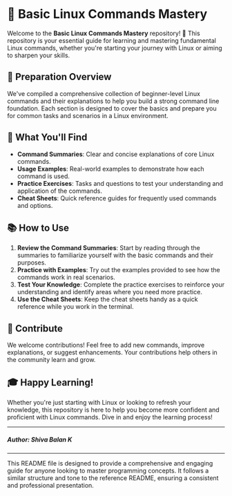 # 🐧 Basic Linux Commands Mastery

Welcome to the **Basic Linux Commands Mastery** repository! 🎉 This repository is your essential guide for learning and mastering fundamental Linux commands, whether you're starting your journey with Linux or aiming to sharpen your skills.

## 🚀 Preparation Overview

We've compiled a comprehensive collection of beginner-level Linux commands and their explanations to help you build a strong command line foundation. Each section is designed to cover the basics and prepare you for common tasks and scenarios in a Linux environment.

## 📜 What You'll Find

- **Command Summaries**: Clear and concise explanations of core Linux commands.
- **Usage Examples**: Real-world examples to demonstrate how each command is used.
- **Practice Exercises**: Tasks and questions to test your understanding and application of the commands.
- **Cheat Sheets**: Quick reference guides for frequently used commands and options.

## 📚 How to Use

1. **Review the Command Summaries**: Start by reading through the summaries to familiarize yourself with the basic commands and their purposes.
2. **Practice with Examples**: Try out the examples provided to see how the commands work in real scenarios.
3. **Test Your Knowledge**: Complete the practice exercises to reinforce your understanding and identify areas where you need more practice.
4. **Use the Cheat Sheets**: Keep the cheat sheets handy as a quick reference while you work in the terminal.

## 🤝 Contribute

We welcome contributions! Feel free to add new commands, improve explanations, or suggest enhancements. Your contributions help others in the community learn and grow.

## 🎓 Happy Learning!

Whether you're just starting with Linux or looking to refresh your knowledge, this repository is here to help you become more confident and proficient with Linux commands. Dive in and enjoy the learning process!

---

##### Author: Shiva Balan K

---

This README file is designed to provide a comprehensive and engaging guide for anyone looking to master programming concepts. It follows a similar structure and tone to the reference README, ensuring a consistent and professional presentation.
